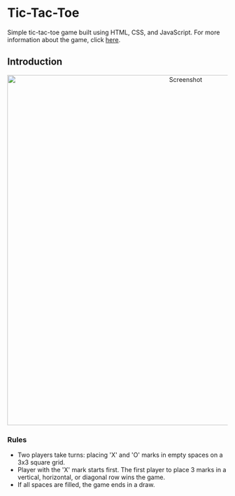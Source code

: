 # Tic-Tac-Toe

Simple tic-tac-toe game built using HTML, CSS, and JavaScript. For more information about the game, click [here]((https://bhashitha1086.github.io/Tic-Tac-Toe/)).






## Introduction

<p align="center">
    <img alt="Screenshot" src="https://raw.githubusercontent.com/arasgungore/tic-tac-toe/main/Screenshots/1.jpg" width="800">
</p>


### Rules

- Two players take turns: placing 'X' and 'O' marks in empty spaces on a 3x3 square grid.
- Player with the 'X' mark starts first. The first player to place 3 marks in a vertical, horizontal, or diagonal row wins the game.
- If all spaces are filled, the game ends in a draw.



